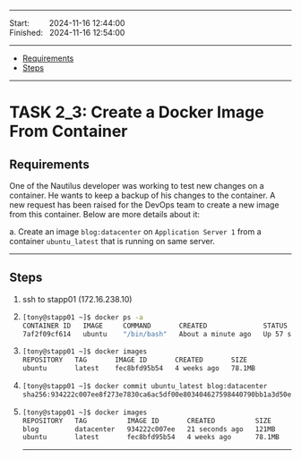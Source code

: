 ------------------------------

Start: &nbsp;&nbsp;&nbsp;&nbsp;&nbsp;&nbsp;&nbsp;&nbsp;2024-11-16 12:44:00   
Finished: &nbsp;&nbsp;2024-11-16 12:54:00

------------------------------

- [Requirements](#requirements)
- [Steps](#steps)

------------------------------

# TASK 2_3: Create a Docker Image From Container

## Requirements

One of the Nautilus developer was working to test new changes on a container.
He wants to keep a backup of his changes to the container.
A new request has been raised for the DevOps team to create a new image from this container.
Below are more details about it:

a. Create an image `blog:datacenter` on `Application Server 1` from a container `ubuntu_latest` that is running on same server.

------------------------------

## Steps

1) ssh to stapp01 (172.16.238.10)

2) ```bash
   [tony@stapp01 ~]$ docker ps -a
   CONTAINER ID   IMAGE     COMMAND       CREATED              STATUS          PORTS     NAMES
   7af2f09cf614   ubuntu    "/bin/bash"   About a minute ago   Up 57 seconds             ubuntu_latest
   ```
3) ```bash
   [tony@stapp01 ~]$ docker images
   REPOSITORY   TAG       IMAGE ID       CREATED       SIZE
   ubuntu       latest    fec8bfd95b54   4 weeks ago   78.1MB
   ```
4) ```bash
   [tony@stapp01 ~]$ docker commit ubuntu_latest blog:datacenter
   sha256:934222c007ee8f273e7830ca6ac5df00e803404627598440790bb1a3d50e3b85
   ```
5) ```bash
   [tony@stapp01 ~]$ docker images
   REPOSITORY   TAG          IMAGE ID       CREATED          SIZE
   blog         datacenter   934222c007ee   21 seconds ago   121MB
   ubuntu       latest       fec8bfd95b54   4 weeks ago      78.1MB
   ```
 
   ------------------------------
